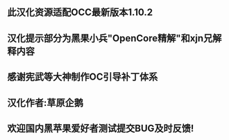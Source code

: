 ## 此汉化资源适配OCC最新版本1.10.2
## 汉化提示部分为黑果小兵"OpenCore精解"和xjn兄解释内容
## 感谢宪武等大神制作OC引导补丁体系
## 汉化作者:草原企鹅
## 欢迎国内黑苹果爱好者测试提交BUG及时反馈!
